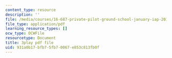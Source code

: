 ```yaml
---
content_type: resource
description: ''
file: /media/courses/16-687-private-pilot-ground-school-january-iap-2019/931a0b17bfb75fb70067e853c813fb0f_OlQie93CwLY.pdf
file_type: application/pdf
learning_resource_types: []
ocw_type: OCWFile
resourcetype: Document
title: 3play pdf file
uid: 931a0b17-bfb7-5fb7-0067-e853c813fb0f
---
```


